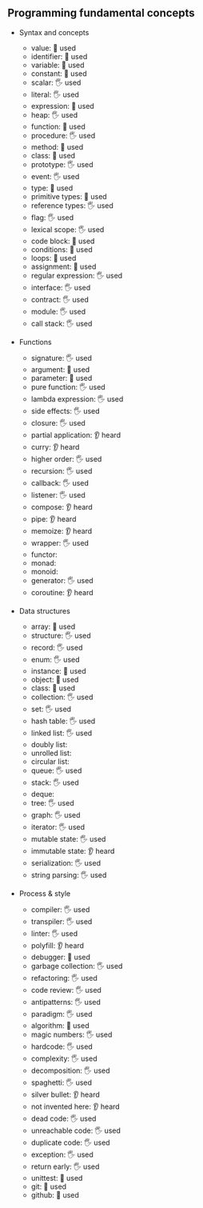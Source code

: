 ## Programming fundamental concepts

- Syntax and concepts
  - value: 🙋 used
  - identifier: 🙋 used
  - variable: 🙋 used
  - constant: 🙋 used
  - scalar: 🖐️ used
  - literal: 🖐️ used
  - expression: 🙋 used
  - heap: 🖐️ used
  - function: 🙋 used
  - procedure: 🖐️ used
  - method: 🙋 used
  - class: 🙋 used
  - prototype: 🖐️ used
  - event: 🖐️ used
  - type: 🙋 used
  - primitive types: 🙋 used
  - reference types: 🖐️ used
  - flag: 🖐️ used
  - lexical scope: 🖐️ used
  - code block: 🙋 used
  - conditions: 🙋 used
  - loops: 🙋 used
  - assignment: 🙋 used
  - regular expression: 🖐️ used
  - interface: 🖐️ used
  - contract: 🖐️ used
  - module: 🖐️ used
  - call stack: 🖐️ used

- Functions
  - signature: 🖐️ used
  - argument: 🙋 used
  - parameter: 🙋 used
  - pure function: 🖐️ used
  - lambda expression: 🖐️ used
  - side effects: 🖐️ used
  - closure: 🖐️ used
  - partial application: 👂 heard
  - curry: 👂 heard
  - higher order: 🖐️ used
  - recursion: 🖐️ used
  - callback: 🖐️ used
  - listener: 🖐️ used
  - compose: 👂 heard
  - pipe: 👂 heard
  - memoize: 👂 heard
  - wrapper: 🖐️ used
  - functor: 
  - monad: 
  - monoid: 
  - generator: 🖐️ used
  - coroutine: 👂 heard

- Data structures
  - array: 🙋 used
  - structure: 🖐️ used
  - record: 🖐️ used
  - enum: 🖐️ used
  - instance: 🙋 used
  - object: 🙋 used
  - class: 🙋 used
  - collection: 🖐️ used
  - set: 🖐️ used
  - hash table: 🖐️ used
  - linked list: 🖐️ used
  - doubly list: 
  - unrolled list: 
  - circular list: 
  - queue: 🖐️ used
  - stack: 🖐️ used
  - deque: 
  - tree: 🖐️ used
  - graph: 🖐️ used
  - iterator: 🖐️ used
  - mutable state: 🖐️ used
  - immutable state: 👂 heard
  - serialization: 🖐️ used
  - string parsing: 🖐️ used

- Process & style
  - compiler: 🖐️ used
  - transpiler: 🖐️ used
  - linter: 🖐️ used
  - polyfill: 👂 heard
  - debugger: 🙋 used
  - garbage collection: 🖐️ used
  - refactoring: 🖐️ used
  - code review: 🖐️ used
  - antipatterns: 🖐️ used
  - paradigm: 🖐️ used
  - algorithm: 🙋 used
  - magic numbers: 🖐️ used
  - hardcode: 🖐️ used
  - complexity: 🖐️ used
  - decomposition: 🖐️ used
  - spaghetti: 🖐️ used
  - silver bullet: 👂 heard
  - not invented here: 👂 heard
  - dead code: 🖐️ used
  - unreachable code: 🖐️ used
  - duplicate code: 🖐️ used
  - exception: 🖐️ used
  - return early: 🖐️ used
  - unittest: 🙋 used
  - git: 🙋 used
  - github: 🙋 used